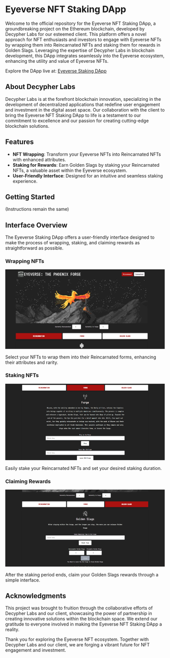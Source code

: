# Eyeverse NFT Staking DApp

Welcome to the official repository for the Eyeverse NFT Staking DApp, a groundbreaking project on the Ethereum blockchain, developed by Decypher Labs for our esteemed client. This platform offers a novel approach for NFT enthusiasts and investors to engage with Eyeverse NFTs by wrapping them into Reincarnated NFTs and staking them for rewards in Golden Slags. Leveraging the expertise of Decypher Labs in blockchain development, this DApp integrates seamlessly into the Eyeverse ecosystem, enhancing the utility and value of Eyeverse NFTs.

Explore the DApp live at: [Eyeverse Staking DApp](https://forge.eyeverse.world/)

## About Decypher Labs

Decypher Labs is at the forefront blockchain innovation, specializing in the development of decentralized applications that redefine user engagement and investment in the digital asset space. Our collaboration with the client to bring the Eyeverse NFT Staking DApp to life is a testament to our commitment to excellence and our passion for creating cutting-edge blockchain solutions.

## Features

- **NFT Wrapping**: Transform your Eyeverse NFTs into Reincarnated NFTs with enhanced attributes.
- **Staking for Rewards**: Earn Golden Slags by staking your Reincarnated NFTs, a valuable asset within the Eyeverse ecosystem.
- **User-Friendly Interface**: Designed for an intuitive and seamless staking experience.

## Getting Started

(Instructions remain the same)

## Interface Overview

The Eyeverse Staking DApp offers a user-friendly interface designed to make the process of wrapping, staking, and claiming rewards as straightforward as possible.

### Wrapping NFTs

![Wrapping NFTs](public/1.png "Wrap your Eyeverse NFTs into Reincarnated NFTs")

Select your NFTs to wrap them into their Reincarnated forms, enhancing their attributes and rarity.

### Staking NFTs

![Staking NFTs](public/2.png "Stake your Reincarnated NFTs for Golden Slags")

Easily stake your Reincarnated NFTs and set your desired staking duration.

### Claiming Rewards

![Claiming Rewards](public/3.png "Claim your Golden Slags")

After the staking period ends, claim your Golden Slags rewards through a simple interface.

## Acknowledgments

This project was brought to fruition through the collaborative efforts of Decypher Labs and our client, showcasing the power of partnership in creating innovative solutions within the blockchain space. We extend our gratitude to everyone involved in making the Eyeverse NFT Staking DApp a reality.

Thank you for exploring the Eyeverse NFT ecosystem. Together with Decypher Labs and our client, we are forging a vibrant future for NFT engagement and investment.
